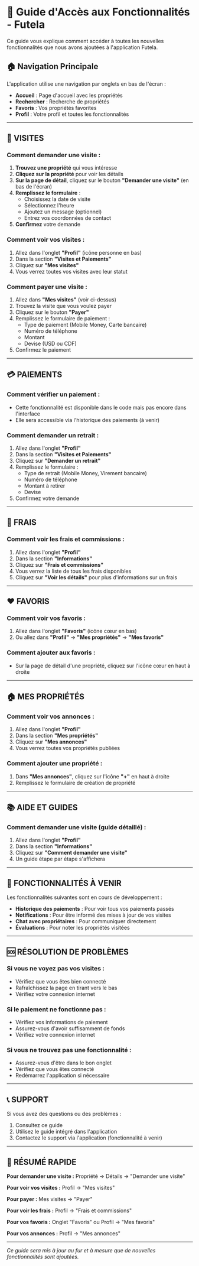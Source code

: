 # 📱 Guide d'Accès aux Fonctionnalités - Futela

Ce guide vous explique comment accéder à toutes les nouvelles fonctionnalités que nous avons ajoutées à l'application Futela.

## 🏠 **Navigation Principale**

L'application utilise une navigation par onglets en bas de l'écran :
- **Accueil** : Page d'accueil avec les propriétés
- **Rechercher** : Recherche de propriétés
- **Favoris** : Vos propriétés favorites
- **Profil** : Votre profil et toutes les fonctionnalités

---

## 📅 **VISITES**

### **Comment demander une visite :**

1. **Trouvez une propriété** qui vous intéresse
2. **Cliquez sur la propriété** pour voir les détails
3. **Sur la page de détail**, cliquez sur le bouton **"Demander une visite"** (en bas de l'écran)
4. **Remplissez le formulaire** :
   - Choisissez la date de visite
   - Sélectionnez l'heure
   - Ajoutez un message (optionnel)
   - Entrez vos coordonnées de contact
5. **Confirmez** votre demande

### **Comment voir vos visites :**

1. Allez dans l'onglet **"Profil"** (icône personne en bas)
2. Dans la section **"Visites et Paiements"**
3. Cliquez sur **"Mes visites"**
4. Vous verrez toutes vos visites avec leur statut

### **Comment payer une visite :**

1. Allez dans **"Mes visites"** (voir ci-dessus)
2. Trouvez la visite que vous voulez payer
3. Cliquez sur le bouton **"Payer"**
4. Remplissez le formulaire de paiement :
   - Type de paiement (Mobile Money, Carte bancaire)
   - Numéro de téléphone
   - Montant
   - Devise (USD ou CDF)
5. Confirmez le paiement

---

## 💳 **PAIEMENTS**

### **Comment vérifier un paiement :**
- Cette fonctionnalité est disponible dans le code mais pas encore dans l'interface
- Elle sera accessible via l'historique des paiements (à venir)

### **Comment demander un retrait :**

1. Allez dans l'onglet **"Profil"**
2. Dans la section **"Visites et Paiements"**
3. Cliquez sur **"Demander un retrait"**
4. Remplissez le formulaire :
   - Type de retrait (Mobile Money, Virement bancaire)
   - Numéro de téléphone
   - Montant à retirer
   - Devise
5. Confirmez votre demande

---

## 💸 **FRAIS**

### **Comment voir les frais et commissions :**

1. Allez dans l'onglet **"Profil"**
2. Dans la section **"Informations"**
3. Cliquez sur **"Frais et commissions"**
4. Vous verrez la liste de tous les frais disponibles
5. Cliquez sur **"Voir les détails"** pour plus d'informations sur un frais

---

## ❤️ **FAVORIS**

### **Comment voir vos favoris :**

1. Allez dans l'onglet **"Favoris"** (icône cœur en bas)
2. Ou allez dans **"Profil"** → **"Mes propriétés"** → **"Mes favoris"**

### **Comment ajouter aux favoris :**
- Sur la page de détail d'une propriété, cliquez sur l'icône cœur en haut à droite

---

## 🏠 **MES PROPRIÉTÉS**

### **Comment voir vos annonces :**

1. Allez dans l'onglet **"Profil"**
2. Dans la section **"Mes propriétés"**
3. Cliquez sur **"Mes annonces"**
4. Vous verrez toutes vos propriétés publiées

### **Comment ajouter une propriété :**
1. Dans **"Mes annonces"**, cliquez sur l'icône **"+"** en haut à droite
2. Remplissez le formulaire de création de propriété

---

## 📚 **AIDE ET GUIDES**

### **Comment demander une visite (guide détaillé) :**

1. Allez dans l'onglet **"Profil"**
2. Dans la section **"Informations"**
3. Cliquez sur **"Comment demander une visite"**
4. Un guide étape par étape s'affichera

---

## 🔧 **FONCTIONNALITÉS À VENIR**

Les fonctionnalités suivantes sont en cours de développement :
- **Historique des paiements** : Pour voir tous vos paiements passés
- **Notifications** : Pour être informé des mises à jour de vos visites
- **Chat avec propriétaires** : Pour communiquer directement
- **Évaluations** : Pour noter les propriétés visitées

---

## 🆘 **RÉSOLUTION DE PROBLÈMES**

### **Si vous ne voyez pas vos visites :**
- Vérifiez que vous êtes bien connecté
- Rafraîchissez la page en tirant vers le bas
- Vérifiez votre connexion internet

### **Si le paiement ne fonctionne pas :**
- Vérifiez vos informations de paiement
- Assurez-vous d'avoir suffisamment de fonds
- Vérifiez votre connexion internet

### **Si vous ne trouvez pas une fonctionnalité :**
- Assurez-vous d'être dans le bon onglet
- Vérifiez que vous êtes connecté
- Redémarrez l'application si nécessaire

---

## 📞 **SUPPORT**

Si vous avez des questions ou des problèmes :
1. Consultez ce guide
2. Utilisez le guide intégré dans l'application
3. Contactez le support via l'application (fonctionnalité à venir)

---

## 🎯 **RÉSUMÉ RAPIDE**

**Pour demander une visite :** Propriété → Détails → "Demander une visite"

**Pour voir vos visites :** Profil → "Mes visites"

**Pour payer :** Mes visites → "Payer"

**Pour voir les frais :** Profil → "Frais et commissions"

**Pour vos favoris :** Onglet "Favoris" ou Profil → "Mes favoris"

**Pour vos annonces :** Profil → "Mes annonces"

---

*Ce guide sera mis à jour au fur et à mesure que de nouvelles fonctionnalités sont ajoutées.*



